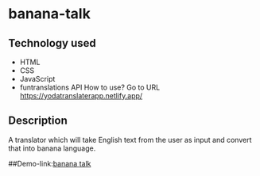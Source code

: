 # banana-talk

## Technology used
- HTML
- CSS
- JavaScript
- funtranslations API How to use? Go to URL https://yodatranslaterapp.netlify.app/ 

## Description
A translator which will take English text from the user as input and convert that into banana language.

##Demo-link:[banana talk](https://banana-talk-pj.netlify.app)
